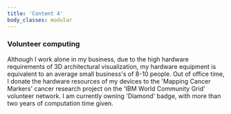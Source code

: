 ```yaml
---
title: 'Content 4'
body_classes: modular
---
```


### Volunteer computing
Although I work alone in my business, due to the high hardware requirements of 3D architectural visualization, my hardware equipment is equivalent to an average small business's of 8-10 people. Out of office time, I donate the hardware resources of my devices to the 'Mapping Cancer Markers' cancer research project on the 'IBM World Community Grid' volunteer network. I am currently owning 'Diamond' badge, with more than two years of computation time given.

